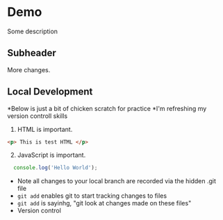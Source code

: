# Demo 

Some description

## Subheader

More changes. 

## Local Development

*Below is just a bit of chicken scratch for practice
*I'm refreshing my version controll skills

1. HTML is important. 
```html
<p> This is test HTML </p>
```
2. JavaScript is important. 
```js
  console.log('Hello World');
```

* Note all changes to your local branch are recorded via the hidden .git file
* `git add` <filename> enables git to start tracking changes to files 
* `git add` is sayinhg, "git look at changes made on these files"
* Version control


